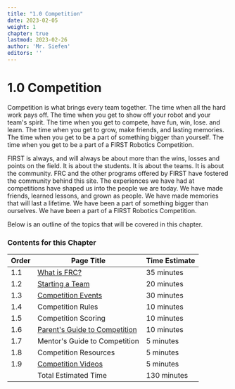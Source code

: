 ```yaml
---
title: "1.0 Competition"
date: 2023-02-05
weight: 1
chapter: true
lastmod: 2023-02-26
author: 'Mr. Siefen'
editors: ''
---
```


# 1.0 Competition

Competition is what brings every team together. The time when all the hard work pays off. The time when you get to show off your robot and your team's spirit. The time when you get to compete, have fun, win, lose. and learn. The time when you get to grow, make friends, and lasting memories. The time when you get to be a part of something bigger than yourself. The time when you get to be a part of a FIRST Robotics Competition.

FIRST is always, and will always be about more than the wins, losses and points on the field. It is about the students. It is about the teams. It is about the community. FRC and the other programs offered by FIRST have fostered the community behind this site. The experiences we have had at competitions have shaped us into the people we are today. We have made friends, learned lessons, and grown as people. We have made memories that will last a lifetime. We have been a part of something bigger than ourselves. We have been a part of a FIRST Robotics Competition.

Below is an outline of the topics that will be covered in this chapter.

### Contents for this Chapter

| Order | Page Title | Time Estimate |
| --- | --- | --- |
| 1.1 | [What is FRC?](/competition/what-is-frc/) | 35 minutes |
| 1.2 | [Starting a Team](/competition/starting-a-team/) | 20 minutes |
| 1.3 | [Competition Events](/competition/events/) | 30 minutes |
| 1.4 | Competition Rules | 10 minutes |
| 1.5 | Competition Scoring | 10 minutes |
| 1.6 | [Parent's Guide to Competition](/competition/parents-guide-to-competition) | 10 minutes |
| 1.7 | Mentor's Guide to Competition | 5 minutes |
| 1.8 | Competition Resources | 5 minutes |
| 1.9 | [Competition Videos](/competition/videos) | 5 minutes |
|    | Total Estimated Time | 130 minutes |
